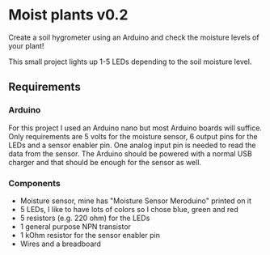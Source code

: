 # Moist plants v0.2

Create a soil hygrometer using an Arduino and check the moisture levels of your plant!

This small project lights up 1-5 LEDs depending to the soil moisture level.

## Requirements

### Arduino

For this project I used an Arduino nano but most Arduino boards will suffice.
Only requirements are 5 volts for the moisture sensor, 6 output pins for the LEDs and a sensor enabler pin.
One analog input pin is needed to read the data from the sensor. The Arduino should be powered with a normal
USB charger and that should be enough for the sensor as well.

### Components

- Moisture sensor, mine has "Moisture Sensor Meroduino" printed on it
- 5 LEDs, I like to have lots of colors so I chose blue, green and red
- 5 resistors (e.g. 220 ohm) for the LEDs
- 1 general purpose NPN transistor
- 1 kOhm resistor for the sensor enabler pin
- Wires and a breadboard
